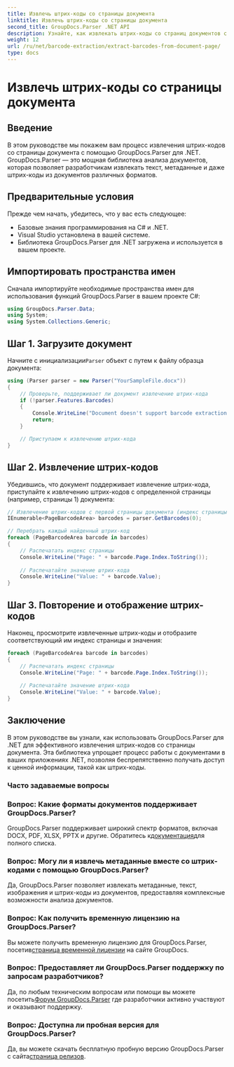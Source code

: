 ```yaml
---
title: Извлечь штрих-коды со страницы документа
linktitle: Извлечь штрих-коды со страницы документа
second_title: GroupDocs.Parser .NET API
description: Узнайте, как извлекать штрих-коды со страниц документов с помощью GroupDocs.Parser для .NET. В этом руководстве представлены пошаговые инструкции по извлечению штрих-кода.
weight: 12
url: /ru/net/barcode-extraction/extract-barcodes-from-document-page/
type: docs
---
```

# Извлечь штрих-коды со страницы документа

## Введение
В этом руководстве мы покажем вам процесс извлечения штрих-кодов со страницы документа с помощью GroupDocs.Parser для .NET. GroupDocs.Parser — это мощная библиотека анализа документов, которая позволяет разработчикам извлекать текст, метаданные и даже штрих-коды из документов различных форматов.
## Предварительные условия

Прежде чем начать, убедитесь, что у вас есть следующее:
- Базовые знания программирования на C# и .NET.
- Visual Studio установлена в вашей системе.
- Библиотека GroupDocs.Parser для .NET загружена и используется в вашем проекте.
## Импортировать пространства имен
Сначала импортируйте необходимые пространства имен для использования функций GroupDocs.Parser в вашем проекте C#:

```csharp
using GroupDocs.Parser.Data;
using System;
using System.Collections.Generic;
```
## Шаг 1. Загрузите документ

 Начните с инициализации`Parser` объект с путем к файлу образца документа:

```csharp
using (Parser parser = new Parser("YourSampleFile.docx"))
{
    // Проверьте, поддерживает ли документ извлечение штрих-кода
    if (!parser.Features.Barcodes)
    {
        Console.WriteLine("Document doesn't support barcode extraction.");
        return;
    }

    // Приступаем к извлечению штрих-кода
}
```
## Шаг 2. Извлечение штрих-кодов

Убедившись, что документ поддерживает извлечение штрих-кода, приступайте к извлечению штрих-кодов с определенной страницы (например, страницы 1) документа:

```csharp
// Извлечение штрих-кодов с первой страницы документа (индекс страницы начинается с 0)
IEnumerable<PageBarcodeArea> barcodes = parser.GetBarcodes(0);

// Перебрать каждый найденный штрих-код
foreach (PageBarcodeArea barcode in barcodes)
{
    // Распечатать индекс страницы
    Console.WriteLine("Page: " + barcode.Page.Index.ToString());
    
    // Распечатайте значение штрих-кода
    Console.WriteLine("Value: " + barcode.Value);
}
```
## Шаг 3. Повторение и отображение штрих-кодов

Наконец, просмотрите извлеченные штрих-коды и отобразите соответствующий им индекс страницы и значения:

```csharp
foreach (PageBarcodeArea barcode in barcodes)
{
    // Распечатать индекс страницы
    Console.WriteLine("Page: " + barcode.Page.Index.ToString());
    
    // Распечатайте значение штрих-кода
    Console.WriteLine("Value: " + barcode.Value);
}
```
## Заключение

В этом руководстве вы узнали, как использовать GroupDocs.Parser для .NET для эффективного извлечения штрих-кодов со страницы документа. Эта библиотека упрощает процесс работы с документами в ваших приложениях .NET, позволяя беспрепятственно получать доступ к ценной информации, такой как штрих-коды.

### Часто задаваемые вопросы

### Вопрос: Какие форматы документов поддерживает GroupDocs.Parser?
 GroupDocs.Parser поддерживает широкий спектр форматов, включая DOCX, PDF, XLSX, PPTX и другие. Обратитесь к[документация](https://tutorials.groupdocs.com/parser/net/)для полного списка.

### Вопрос: Могу ли я извлечь метаданные вместе со штрих-кодами с помощью GroupDocs.Parser?
Да, GroupDocs.Parser позволяет извлекать метаданные, текст, изображения и штрих-коды из документов, предоставляя комплексные возможности анализа документов.

### Вопрос: Как получить временную лицензию на GroupDocs.Parser?
 Вы можете получить временную лицензию для GroupDocs.Parser, посетив[страница временной лицензии](https://purchase.groupdocs.com/temporary-license/) на сайте GroupDocs.

### Вопрос: Предоставляет ли GroupDocs.Parser поддержку по запросам разработчиков?
 Да, по любым техническим вопросам или помощи вы можете посетить[Форум GroupDocs.Parser](https://forum.groupdocs.com/c/parser/17) где разработчики активно участвуют и оказывают поддержку.

### Вопрос: Доступна ли пробная версия для GroupDocs.Parser?
 Да, вы можете скачать бесплатную пробную версию GroupDocs.Parser с сайта[страница релизов](https://releases.groupdocs.com/).